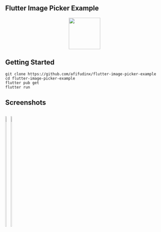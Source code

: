## Flutter Image Picker Example

<p align="center">
  <img src="https://avatars.githubusercontent.com/u/94339143?v=4" width=100/>
</p>

## Getting Started

```
git clone https://github.com/afifudinx/flutter-image-picker-example
cd flutter-image-picker-example
flutter pub get
flutter run
```

## Screenshots

<p style="float: left;">
  <img src="https://github.com/afifudinx/Flutter-Example/tree/main/Old/flutter-image-picker-example/blob/main/screenshots/1.png" width="30%"/>
  <img src="https://github.com/afifudinx/Flutter-Example/tree/main/Old/flutter-image-picker-example/blob/main/screenshots/2.png" width="30%"/>
</p>
